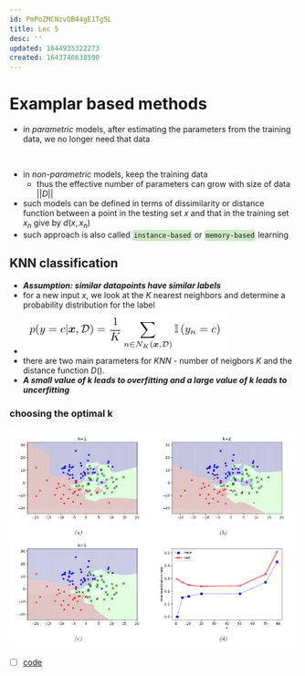 ```yaml
---
id: PmPoZMCNzvQB44gE1Tg5L
title: Lec 5
desc: ''
updated: 1644935322273
created: 1643746638590
---
```

# Examplar based methods

- in *parametric* models, after estimating the parameters from the training data, we no longer need that data

<br>

- in *non-parametric* models, keep the training data
  - thus the effective number of parameters can grow with size of data $\lvert\lvert D \rvert\rvert$
- such models can be defined in terms of dissimilarity or distance function between a point in the testing set $x$ and that in the training set $x_n$ give by $d(x, x_n)$
- such approach is also called <code style="background-color: #43b02a40; padding:3px 2px; border-radius: 5px">instance-based</code> or <code style="background-color: #43b02a40; padding:3px 2px; border-radius: 5px">memory-based</code> learning

## KNN classification

- **_Assumption: similar datapoints have similar labels_**
- for a new input $x$, we look at the $K$ nearest neighbors and determine a probability distribution for the label
- ![](/assets/images/2022-02-02-02-02-47.png)
- there are two main parameters for *KNN* - number of neigbors $K$ and the distance function $D()$.  
- **_A small value of k leads to overfitting and a large value of k leads to uncerfitting_**

### choosing the optimal k

![](/assets/images/2022-02-02-02-06-50.png)
- [ ] [code](https://github.com/probml/pyprobml/blob/master/scripts/knn_classify_demo.py)
